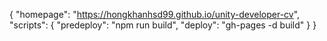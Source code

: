 {
  "homepage": "https://hongkhanhsd99.github.io/unity-developer-cv",
  "scripts": {
    "predeploy": "npm run build",
    "deploy": "gh-pages -d build"
  }
}